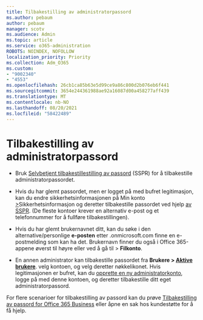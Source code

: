 ```yaml
---
title: Tilbakestilling av administratorpassord
ms.author: pebaum
author: pebaum
manager: scotv
ms.audience: Admin
ms.topic: article
ms.service: o365-administration
ROBOTS: NOINDEX, NOFOLLOW
localization_priority: Priority
ms.collection: Adm_O365
ms.custom:
- "9002340"
- "4553"
ms.openlocfilehash: 26cb1ca85b63e5d99ce9a86c800d2b076eb6f441
ms.sourcegitcommit: 3654e244361988ae92a16087d00a458277aff439
ms.translationtype: MT
ms.contentlocale: nb-NO
ms.lasthandoff: 08/20/2021
ms.locfileid: "58422489"
---
```

# <a name="admin-password-reset"></a>Tilbakestilling av administratorpassord

- Bruk [Selvbetjent tilbakestillestilling av passord](https://passwordreset.microsoftonline.com/) (SSPR) for å tilbakestille administratorpassordet.

- Hvis du har glemt passordet, men er logget på med bufret legitimasjon, kan du endre sikkerhetsinformasjonen på Min konto [>](https://mysignins.microsoft.com/security-info)Sikkerhetsinformasjon og deretter tilbakestille passordet ved hjelp [av SSPR](https://passwordreset.microsoftonline.com/). (De fleste kontoer krever en alternativ e-post og et telefonnummer for å fullføre tilbakestillingen).

- Hvis du har glemt brukernavnet ditt, kan du søke i den alternative/personlige **e-posten** etter .onmicrosoft.com finne en e-postmelding som kan ha det.  Brukernavn finner du også i Office 365-appene øverst til høyre eller ved å gå til  >  **Filkonto**.

- En annen administrator kan tilbakestille passordet fra **Brukere > [Aktive brukere](https://portal.office.com/adminportal/home#/users)**. velg kontoen, og velg deretter nøkkelikonet.  Hvis legitimasjonen er bufret, kan du [opprette en ny administratorkonto](https://portal.office.com/adminportal/home#/users), logge på med denne kontoen, og deretter tilbakestille ditt eget administratorpassord.

For flere scenarioer for tilbakestilling av passord kan du prøve [Tilbakestilling av passord for Office 365 Business](https://docs.microsoft.com/microsoft-365/admin/add-users/reset-passwords) eller åpne en sak hos kundestøtte for å få hjelp.
